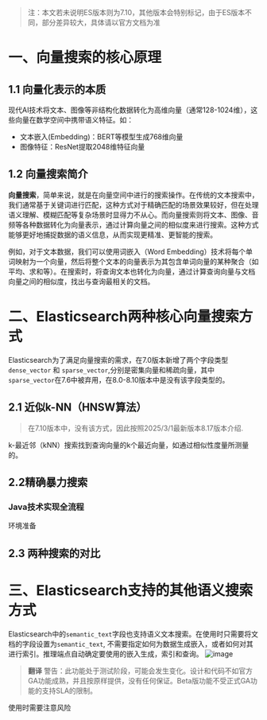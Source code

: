 > 注：本文若未说明ES版本则为7.10，其他版本会特别标记，由于ES版本不同，部分差异较大，具体请以官方文档为准
# 一、向量搜索的核心原理
## 1.1 向量化表示的本质
现代AI技术将文本、图像等非结构化数据转化为高维向量（通常128-1024维），这些向量在数学空间中携带语义特征。如：

- 文本嵌入(Embedding)：BERT等模型生成768维向量
- 图像特征：ResNet提取2048维特征向量

## 1.2 向量搜索简介
**向量搜索**，简单来说，就是在向量空间中进行的搜索操作。在传统的文本搜索中，我们通常基于关键词进行匹配，这种方式对于精确匹配的场景效果较好，但在处理语义理解、模糊匹配等复杂场景时显得力不从心。而向量搜索则将文本、图像、音频等各种数据转化为向量表示，通过计算向量之间的相似度来进行搜索。这种方式能够更好地捕捉数据的语义信息，从而实现更精准、更智能的搜索。

例如，对于文本数据，我们可以使用词嵌入（Word Embedding）技术将每个单词映射为一个向量，然后将整个文本的向量表示为其包含单词向量的某种聚合（如平均、求和等）。在搜索时，将查询文本也转化为向量，通过计算查询向量与文档向量之间的相似度，找出与查询最相关的文档。
# 二、Elasticsearch两种核心向量搜索方式
Elasticsearch为了满足向量搜索的需求，在7.0版本新增了两个字段类型``dense_vector`` 和 ``sparse_vector``,分别是密集向量和稀疏向量，其中 ``sparse_vector``在7.6中被弃用，在8.0-8.10版本中是没有该字段类型的。

## 2.1 近似k-NN（HNSW算法）
> 在7.10版本中，没有该方式，因此按照2025/3/1最新版本8.17版本介绍.

k-最近邻（kNN）搜索找到查询向量的k个最近向量，如通过相似性度量所测量的。
### 
## 2.2精确暴力搜索

### Java技术实现全流程
环境准备

## 2.3 两种搜索的对比


# 三、Elasticsearch支持的其他语义搜索方式
Elasticsearch中的``semantic_text``字段也支持语义文本搜索。在使用时只需要将文档的字段设置为``semantic_text``, 不需要指定如何为数据生成嵌入，或者如何对其进行索引。推理端点自动确定要使用的嵌入生成，索引和查询。
![image](https://github.com/user-attachments/assets/ad47b19b-fdb0-47ce-a64b-f8fabb9f7bac)

> **翻译**   警告：此功能处于测试阶段，可能会发生变化。设计和代码不如官方GA功能成熟，并且按原样提供，没有任何保证。Beta版功能不受正式GA功能的支持SLA的限制。

使用时需要注意风险
